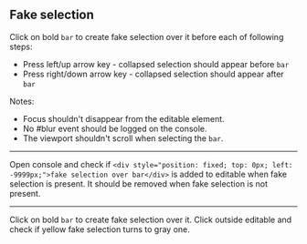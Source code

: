 ## Fake selection

Click on bold `bar` to create fake selection over it before each of following steps:
   * Press left/up arrow key - collapsed selection should appear before `bar`
   * Press right/down arrow key - collapsed selection should appear after `bar`

Notes:

- Focus shouldn't disappear from the editable element.
- No #blur event should be logged on the console.
- The viewport shouldn't scroll when selecting the `bar`.

-----

Open console and check if `<div style="position: fixed; top: 0px; left: -9999px;">fake selection over bar</div>` is added to editable when fake selection is present. It should be removed when fake selection is not present.

-----

Click on bold `bar` to create fake selection over it. Click outside editable and check if yellow fake selection turns to gray one.

